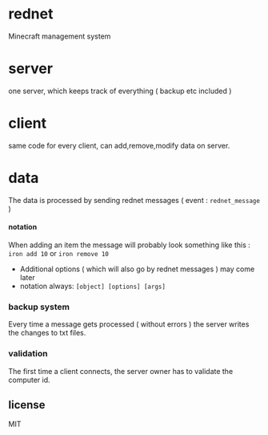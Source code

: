 # rednet
Minecraft management system
# server
one server, which keeps track of everything ( backup etc included )
# client
same code for every client, can add,remove,modify data on server.
# data
The data is processed by sending rednet messages ( event : `rednet_message` )
#### notation
When adding an item the message will probably look something like this : `iron add 10` or `iron remove 10`
- Additional options ( which will also go by rednet messages ) may come later
- notation always: `[object] [options] [args]`

### backup system
Every time a message gets processed ( without errors ) the server writes the changes to txt files.
### validation
The first time a client connects, the server owner has to validate the computer id.

## license
MIT
